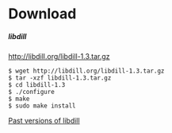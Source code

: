 
# Download

##### libdill

<http://libdill.org/libdill-1.3.tar.gz>

```
$ wget http://libdill.org/libdill-1.3.tar.gz
$ tar -xzf libdill-1.3.tar.gz 
$ cd libdill-1.3
$ ./configure
$ make
$ sudo make install
```

[Past versions of libdill](libdill-history.html)

